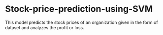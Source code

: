 # Stock-price-prediction-using-SVM
This model predicts the stock prices of an organization given in the form of dataset and analyzes the profit or loss.
